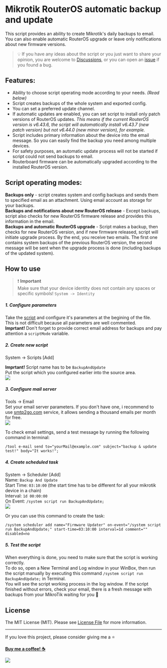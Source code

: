 # Mikrotik RouterOS automatic backup and update

This script provides an ability to create Mikrotik's daily backups to email. You can also enable automatic RouterOS upgrade or leave only notifications about new firmware versions.


> 💡 If you have any ideas about the script or you just want to share your opinion, you are welcome to [Discussions](https://github.com/beeyev/Mikrotik-RouterOS-automatic-backup-and-update/discussions), or you can open an [issue](https://github.com/beeyev/Mikrotik-RouterOS-automatic-backup-and-update/issues) if you found a bug.


## Features:
- Ability to choose script operating mode according to your needs. *(Read below)*
- Script creates backups of the whole system and exported config.
- You can set a preferred update channel.
- If automatic updates are enabled, you can set script to install only patch versions of RouterOS updates. *This means if the current RouterOS version is v6.43.6, the script will automatically install v6.43.7 (new patch version) but not v6.44.0 (new minor version), for example.*
- Script includes primary information about the device into the email message. So you can easily find the backup you need among multiple devices.
- For safety purposes, an automatic update process will not be started if script could not send backups to email.
- Routerboard firmware can be automatically upgraded according to the installed RouterOS version.


## Script operating modes:
**Backups only** - script creates system and config backups and sends them to specified email as an attachment. Using email account as storage for your backups.  
**Backups and notifications about new RouterOS release** - Except backups, script also checks for new RouterOS firmware release and provides this information in the email.  
**Backups and automatic RouterOS upgrade** - Script makes a backup, then checks for new RouterOS version, and if new firmware released, script will initiate upgrade process. By the end, you receive two emails. The first one contains system backups of the previous RouterOS version, the second message will be sent when the upgrade process is done (including backups of the updated system).

## How to use
> ❗️ **Important**  
> Make sure that your device identity does not contain any spaces or specific symbols! `System -> Identity`

##### 1. Configure parameters
Take the  [script](https://github.com/beeyev/Mikrotik-RouterOS-automatic-backup-and-update/raw/master/BackupAndUpdate.rsc) and configure it's parameters at the begining of the file.  
This is not difficult because all parameters are well commented.  
**Imprtant!** Don't forget to provide correct email address for backups and pay attention a `scriptMode` variable.

##### 2. Create new script
System -> Scripts [Add]  

**Imprtant!** Script name has to be `BackupAndUpdate`   
Put the script which you configured earlier into the source area.  
![](https://github.com/beeyev/Mikrotik-RouterOS-automatic-backup-and-update/raw/master/howto/script-name.png)  

##### 3. Configure mail server
Tools -> Email  
Set your email server parameters. If you don't have one, i recommend to use [smtp2go.com](https://smtp2go.com "smtp2go.com") service, it allows sending a thousand emails per month for free.  
![](https://github.com/beeyev/Mikrotik-RouterOS-automatic-backup-and-update/raw/master/howto/email-config.png)  

To check email settings, send a test message by running the following command in terminal:
```
/tool e-mail send to="yourMail@example.com" subject="backup & update test!" body="It works!";
```

##### 4. Create scheduled task
System -> Scheduler [Add]  
Name: `Backup And Update`  
Start Time: `03:10:00` (the start time has to be different for all your mikrotik device in a chain)  
Interval: `1d 00:00:00`  
On Event: `/system script run BackupAndUpdate;`  
![](https://github.com/beeyev/Mikrotik-RouterOS-automatic-backup-and-update/raw/master/howto/scheduler-task.png)  
  
Or you can use this command to create the task:
```
/system scheduler add name="Firmware Updater" on-event="/system script run BackupAndUpdate;" start-time=03:10:00 interval=1d comment="" disabled=no
```
##### 5. Test the script
When everything is done, you need to make sure that the script is working correctly.  
To do so, open a New Terminal and Log window in your WinBox, then run the script manually by executing this command `/system script run BackupAndUpdate;` in Terminal.  
You will see the script working process in the log window. If the script finished without errors, check your email, there is a fresh message with backups from your MikroTik waiting for you 🎉

## License

The MIT License (MIT). Please see [License File](LICENSE.md) for more information.

---
If you love this project, please consider giving me a ⭐

[__Buy me a coffee! :coffee:__](https://www.buymeacoffee.com/beeyev)

![](https://visitor-badge.laobi.icu/badge?page_id=beeyev.Mikrotik-RouterOS-automatic-backup-and-update)
